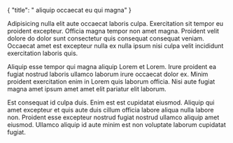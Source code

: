 {
  "title": " aliquip occaecat eu qui magna"
}

Adipisicing nulla elit aute occaecat laboris culpa. Exercitation sit tempor eu proident excepteur. Officia magna tempor non amet magna. Proident velit dolore do dolor sunt consectetur quis consequat consequat veniam. Occaecat amet est excepteur nulla ex nulla ipsum nisi culpa velit incididunt exercitation laboris quis.

Aliquip esse tempor qui magna aliquip Lorem et Lorem. Irure proident ea fugiat nostrud laboris ullamco laborum irure occaecat dolor ex. Minim proident exercitation enim in Lorem quis laborum officia. Nisi aute fugiat magna amet ipsum amet amet elit pariatur elit laborum.

Est consequat id culpa duis. Enim est est cupidatat eiusmod. Aliquip qui amet excepteur et quis aute duis cillum officia labore aliqua nulla labore non. Proident esse excepteur nostrud fugiat nostrud ullamco aliquip amet eiusmod. Ullamco aliquip id aute minim est non voluptate laborum cupidatat fugiat.